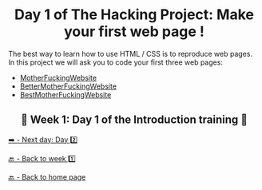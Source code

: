 <h1 align="center">Day 1 of The Hacking Project: Make your first web page !</h1>

The best way to learn how to use HTML / CSS is to reproduce web pages.
In this project we will ask you to code your first three web pages:

  - [MotherFuckingWebsite](http://motherfuckingwebsite.com/)
  - [BetterMotherFuckingWebsite](http://bettermotherfuckingwebsite.com/)
  - [BestMotherFuckingWebsite](https://thebestmotherfucking.website/)

<h2 align="center">🎉 Week 1: Day 1 of the Introduction training 🎉</h2>

<a href="https://github.com/BenjaminCharmes/THP_Introduction/tree/main/Week_1/Day_2" target="_blank" text-align="right">➡️ - Next day: Day 2️⃣</a>


[🔙 - Back to week 1️⃣](https://github.com/BenjaminCharmes/THP_Introduction/tree/main/Week_1)

[🔙 - Back to home page](https://github.com/BenjaminCharmes/THP_Introduction)
